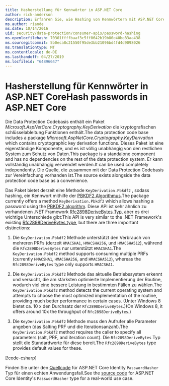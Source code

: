```yaml
---
title: Hasherstellung für Kennwörter in ASP.NET Core
author: rick-anderson
description: Erfahren Sie, wie Hashing von Kennwörtern mit ASP.NET Core Datenschutz-APIs.
ms.author: riande
ms.date: 10/14/2016
uid: security/data-protection/consumer-apis/password-hashing
ms.openlocfilehash: 70301ffffbaaf3c5ff0642b19b80e40be83aa438
ms.sourcegitcommit: 5b0eca8c21550f95de3bb21096bd4fd4d9098026
ms.translationtype: MT
ms.contentlocale: de-DE
ms.lasthandoff: 04/27/2019
ms.locfileid: "64896647"
---
```

# <a name="hash-passwords-in-aspnet-core"></a><span data-ttu-id="64bc8-103">Hasherstellung für Kennwörter in ASP.NET Core</span><span class="sxs-lookup"><span data-stu-id="64bc8-103">Hash passwords in ASP.NET Core</span></span>

<span data-ttu-id="64bc8-104">Die Data Protection Codebasis enthält ein Paket *Microsoft.AspNetCore.Cryptography.KeyDerivation* die kryptografischen schlüsselableitung Funktionen enthält.</span><span class="sxs-lookup"><span data-stu-id="64bc8-104">The data protection code base includes a package *Microsoft.AspNetCore.Cryptography.KeyDerivation* which contains cryptographic key derivation functions.</span></span> <span data-ttu-id="64bc8-105">Dieses Paket ist eine eigenständige Komponente, und es ist völlig unabhängig von den restlichen System zum Schutz von Daten.</span><span class="sxs-lookup"><span data-stu-id="64bc8-105">This package is a standalone component and has no dependencies on the rest of the data protection system.</span></span> <span data-ttu-id="64bc8-106">Er kann vollständig unabhängig verwendet werden.</span><span class="sxs-lookup"><span data-stu-id="64bc8-106">It can be used completely independently.</span></span> <span data-ttu-id="64bc8-107">Die Quelle, die zusammen mit der Data Protection Codebasis zur Vereinfachung vorhanden ist.</span><span class="sxs-lookup"><span data-stu-id="64bc8-107">The source exists alongside the data protection code base as a convenience.</span></span>

<span data-ttu-id="64bc8-108">Das Paket bietet derzeit eine Methode `KeyDerivation.Pbkdf2` , sodass hashing, ein Kennwort mithilfe der [PBKDF2 Algorithmus](https://tools.ietf.org/html/rfc2898#section-5.2).</span><span class="sxs-lookup"><span data-stu-id="64bc8-108">The package currently offers a method `KeyDerivation.Pbkdf2` which allows hashing a password using the [PBKDF2 algorithm](https://tools.ietf.org/html/rfc2898#section-5.2).</span></span> <span data-ttu-id="64bc8-109">Diese API ist sehr ähnlich zu vorhandenen .NET Framework [Rfc2898DeriveBytes Typ](/dotnet/api/system.security.cryptography.rfc2898derivebytes), aber es drei wichtige Unterschiede gibt:</span><span class="sxs-lookup"><span data-stu-id="64bc8-109">This API is very similar to the .NET Framework's existing [Rfc2898DeriveBytes type](/dotnet/api/system.security.cryptography.rfc2898derivebytes), but there are three important distinctions:</span></span>

1. <span data-ttu-id="64bc8-110">Die `KeyDerivation.Pbkdf2` Methode unterstützt den Verbrauch von mehreren PRFs (derzeit `HMACSHA1`, `HMACSHA256`, und `HMACSHA512`), während die `Rfc2898DeriveBytes` nur unterstützt `HMACSHA1`.</span><span class="sxs-lookup"><span data-stu-id="64bc8-110">The `KeyDerivation.Pbkdf2` method supports consuming multiple PRFs (currently `HMACSHA1`, `HMACSHA256`, and `HMACSHA512`), whereas the `Rfc2898DeriveBytes` type only supports `HMACSHA1`.</span></span>

2. <span data-ttu-id="64bc8-111">Die `KeyDerivation.Pbkdf2` Methode das aktuelle Betriebssystem erkennt und versucht, die am stärksten optimierte Implementierung der Routine, wodurch viel eine bessere Leistung in bestimmten Fällen zu wählen.</span><span class="sxs-lookup"><span data-stu-id="64bc8-111">The `KeyDerivation.Pbkdf2` method detects the current operating system and attempts to choose the most optimized implementation of the routine, providing much better performance in certain cases.</span></span> <span data-ttu-id="64bc8-112">(Unter Windows 8 bietet ca. 10 x den Durchsatz der `Rfc2898DeriveBytes`.)</span><span class="sxs-lookup"><span data-stu-id="64bc8-112">(On Windows 8, it offers around 10x the throughput of `Rfc2898DeriveBytes`.)</span></span>

3. <span data-ttu-id="64bc8-113">Die `KeyDerivation.Pbkdf2` Methode muss den Aufrufer alle Parameter angeben (das Salting PRF und die Iterationsanzahl).</span><span class="sxs-lookup"><span data-stu-id="64bc8-113">The `KeyDerivation.Pbkdf2` method requires the caller to specify all parameters (salt, PRF, and iteration count).</span></span> <span data-ttu-id="64bc8-114">Die `Rfc2898DeriveBytes` Typ stellt die Standardwerte für diese bereit.</span><span class="sxs-lookup"><span data-stu-id="64bc8-114">The `Rfc2898DeriveBytes` type provides default values for these.</span></span>

[!code-csharp[](password-hashing/samples/passwordhasher.cs)]

<span data-ttu-id="64bc8-115">Finden Sie unter den [Quellcode](https://github.com/aspnet/Identity/blob/master/src/Core/PasswordHasher.cs) für ASP.NET Core Identity `PasswordHasher` Typ für einen echten Anwendungsfall.</span><span class="sxs-lookup"><span data-stu-id="64bc8-115">See the [source code](https://github.com/aspnet/Identity/blob/master/src/Core/PasswordHasher.cs) for ASP.NET Core Identity's `PasswordHasher` type for a real-world use case.</span></span>
